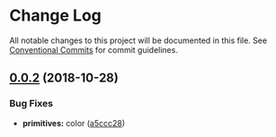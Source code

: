 # Change Log

All notable changes to this project will be documented in this file.
See [Conventional Commits](https://conventionalcommits.org) for commit guidelines.

<a name="0.0.2"></a>
## [0.0.2](https://github.com/christoferolaison/christoferolaison/compare/personal-web@0.0.2-"next-71c921".0...personal-web@0.0.2) (2018-10-28)


### Bug Fixes

* **primitives:** color ([a5ccc28](https://github.com/christoferolaison/christoferolaison/commit/a5ccc28))
